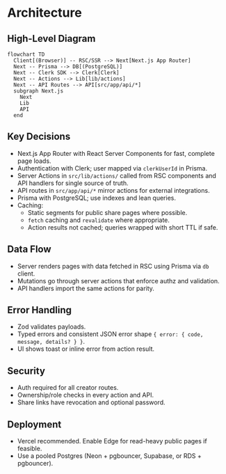 # Architecture

## High-Level Diagram
```mermaid
flowchart TD
  Client[(Browser)] -- RSC/SSR --> Next[Next.js App Router]
  Next -- Prisma --> DB[(PostgreSQL)]
  Next -- Clerk SDK --> Clerk[Clerk]
  Next -- Actions --> Lib[lib/actions]
  Next -- API Routes --> API[src/app/api/*]
  subgraph Next.js
    Next
    Lib
    API
  end
```

## Key Decisions
- Next.js App Router with React Server Components for fast, complete page loads.
- Authentication with Clerk; user mapped via `clerkUserId` in Prisma.
- Server Actions in `src/lib/actions/` called from RSC components and API handlers for single source of truth.
- API routes in `src/app/api/*` mirror actions for external integrations.
- Prisma with PostgreSQL; use indexes and lean queries.
- Caching:
  - Static segments for public share pages where possible.
  - `fetch` caching and `revalidate` where appropriate.
  - Action results not cached; queries wrapped with short TTL if safe.

## Data Flow
- Server renders pages with data fetched in RSC using Prisma via `db` client.
- Mutations go through server actions that enforce authz and validation.
- API handlers import the same actions for parity.

## Error Handling
- Zod validates payloads.
- Typed errors and consistent JSON error shape `{ error: { code, message, details? } }`.
- UI shows toast or inline error from action result.

## Security
- Auth required for all creator routes.
- Ownership/role checks in every action and API.
- Share links have revocation and optional password.

## Deployment
- Vercel recommended. Enable Edge for read-heavy public pages if feasible.
- Use a pooled Postgres (Neon + pgbouncer, Supabase, or RDS + pgbouncer).
